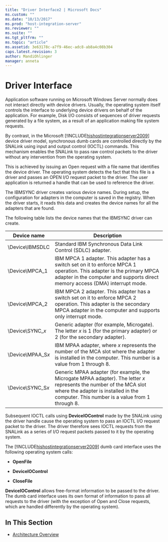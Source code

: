 ```yaml
---
title: "Driver Interface2 | Microsoft Docs"
ms.custom: ""
ms.date: "10/13/2017"
ms.prod: "host-integration-server"
ms.reviewer: ""
ms.suite: ""
ms.tgt_pltfrm: ""
ms.topic: "article"
ms.assetid: 3e63178c-a7f9-46ec-adc8-ab8a4c08b304
caps.latest.revision: 3
author: MandiOhlinger
manager: anneta
---
```

# Driver Interface
Application software running on Microsoft Windows Server normally does not interact directly with device drivers. Usually, the operating system itself controls the interface to underlying device drivers on behalf of the application. For example, Disk I/O consists of sequences of driver requests generated by a file system, as a result of an application making file system requests.  
  
 By contrast, in the Microsoft [!INCLUDE[hishostintegrationserver2009](../core/includes/hishostintegrationserver2009-md.md)] device driver model, synchronous dumb cards are controlled directly by the SNALink using input and output control (IOCTL) commands. This mechanism enables the SNALink to pass raw control packets to the driver without any intervention from the operating system.  
  
 This is achieved by issuing an Open request with a file name that identifies the device driver. The operating system detects the fact that this file is a driver and passes an OPEN I/O request packet to the driver. The user application is returned a handle that can be used to reference the driver.  
  
 The IBMSYNC driver creates various device names. During setup, the configuration for adapters in the computer is saved in the registry. When the driver starts, it reads this data and creates the device names for all the adapters that are found.  
  
 The following table lists the device names that the IBMSYNC driver can create.  
  
|Device name|Description|  
|-----------------|-----------------|  
|\Device\IBMSDLC|Standard IBM Synchronous Data Link Control (SDLC) adapter.|  
|\Device\MPCA_1|IBM MPCA 1 adapter. This adapter has a switch set on it to enforce MPCA 1 operation. This adapter is the primary MPCA adapter in the computer and supports direct memory access (DMA) interrupt mode.|  
|\Device\MPCA_2|IBM MPCA 2 adapter. This adapter has a switch set on it to enforce MPCA 2 operation. This adapter is the secondary MPCA adapter in the computer and supports only interrupt mode.|  
|\Device\SYNC_*x*|Generic adapter (for example, Microgate). The letter *x* is 1 (for the primary adapter) or 2 (for the secondary adapter).|  
|\Device\MPAA_S*x*|IBM MPAA adapter, where *x* represents the number of the MCA slot where the adapter is installed in the computer. This number is a value from 1 through 8.|  
|\Device\SYNC_S*x*|Generic MPAA adapter (for example, the Microgate MPAA adapter). The letter *x* represents the number of the MCA slot where the adapter is installed in the computer. This number is a value from 1 through 8.|  
  
 Subsequent IOCTL calls using **DeviceIOControl** made by the SNALink using the driver handle cause the operating system to pass an IOCTL I/O request packet to the driver. The driver therefore sees IOCTL requests from the SNALink as a series of I/O request packets passed to it by the operating system.  
  
 The [!INCLUDE[hishostintegrationserver2009](../core/includes/hishostintegrationserver2009-md.md)] dumb card interface uses the following operating system calls:  
  
-   **OpenFile**  
  
-   **DeviceIOControl**  
  
-   **CloseFile**  
  
 **DeviceIOControl** allows free-format information to be passed to the driver. The dumb card interface uses its own format of information to pass all requests to the driver (with the exception of Open and Close requests, which are handled differently by the operating system).  
  
## In This Section  
  
-   [Architecture Overview](../core/architecture-overview.md)